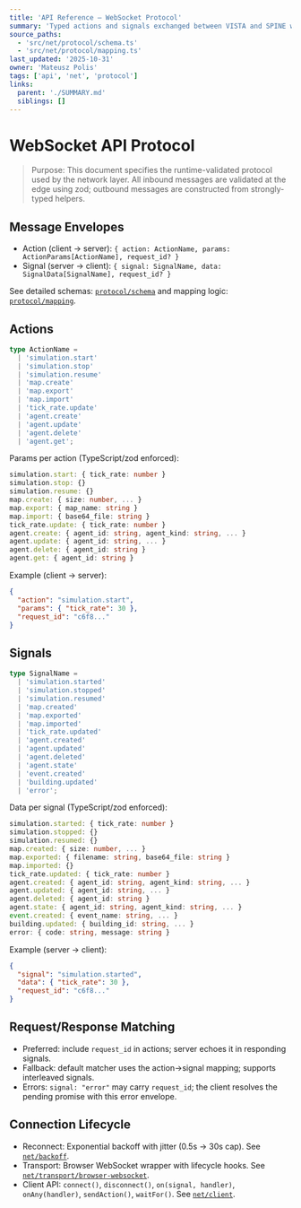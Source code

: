```yaml
---
title: 'API Reference – WebSocket Protocol'
summary: 'Typed actions and signals exchanged between VISTA and SPINE with zod-validated envelopes and examples.'
source_paths:
  - 'src/net/protocol/schema.ts'
  - 'src/net/protocol/mapping.ts'
last_updated: '2025-10-31'
owner: 'Mateusz Polis'
tags: ['api', 'net', 'protocol']
links:
  parent: './SUMMARY.md'
  siblings: []
---
```


# WebSocket API Protocol

> Purpose: This document specifies the runtime-validated protocol used by the network layer. All inbound messages are validated at the edge using zod; outbound messages are constructed from strongly-typed helpers.

## Message Envelopes

- Action (client → server): `{ action: ActionName, params: ActionParams[ActionName], request_id? }`
- Signal (server → client): `{ signal: SignalName, data: SignalData[SignalName], request_id? }`

See detailed schemas: [`protocol/schema`](modules/net/protocol/schema.md) and mapping logic: [`protocol/mapping`](modules/net/protocol/mapping.md).

## Actions

```ts
type ActionName =
  | 'simulation.start'
  | 'simulation.stop'
  | 'simulation.resume'
  | 'map.create'
  | 'map.export'
  | 'map.import'
  | 'tick_rate.update'
  | 'agent.create'
  | 'agent.update'
  | 'agent.delete'
  | 'agent.get';
```

Params per action (TypeScript/zod enforced):

```ts
simulation.start: { tick_rate: number }
simulation.stop: {}
simulation.resume: {}
map.create: { size: number, ... }
map.export: { map_name: string }
map.import: { base64_file: string }
tick_rate.update: { tick_rate: number }
agent.create: { agent_id: string, agent_kind: string, ... }
agent.update: { agent_id: string, ... }
agent.delete: { agent_id: string }
agent.get: { agent_id: string }
```

Example (client → server):

```json
{
  "action": "simulation.start",
  "params": { "tick_rate": 30 },
  "request_id": "c6f8..."
}
```

## Signals

```ts
type SignalName =
  | 'simulation.started'
  | 'simulation.stopped'
  | 'simulation.resumed'
  | 'map.created'
  | 'map.exported'
  | 'map.imported'
  | 'tick_rate.updated'
  | 'agent.created'
  | 'agent.updated'
  | 'agent.deleted'
  | 'agent.state'
  | 'event.created'
  | 'building.updated'
  | 'error';
```

Data per signal (TypeScript/zod enforced):

```ts
simulation.started: { tick_rate: number }
simulation.stopped: {}
simulation.resumed: {}
map.created: { size: number, ... }
map.exported: { filename: string, base64_file: string }
map.imported: {}
tick_rate.updated: { tick_rate: number }
agent.created: { agent_id: string, agent_kind: string, ... }
agent.updated: { agent_id: string, ... }
agent.deleted: { agent_id: string }
agent.state: { agent_id: string, agent_kind: string, ... }
event.created: { event_name: string, ... }
building.updated: { building_id: string, ... }
error: { code: string, message: string }
```

Example (server → client):

```json
{
  "signal": "simulation.started",
  "data": { "tick_rate": 30 },
  "request_id": "c6f8..."
}
```

## Request/Response Matching

- Preferred: include `request_id` in actions; server echoes it in responding signals.
- Fallback: default matcher uses the action→signal mapping; supports interleaved signals.
- Errors: `signal: "error"` may carry `request_id`; the client resolves the pending promise with this error envelope.

## Connection Lifecycle

- Reconnect: Exponential backoff with jitter (0.5s → 30s cap). See [`net/backoff`](modules/net/backoff.md).
- Transport: Browser WebSocket wrapper with lifecycle hooks. See [`net/transport/browser-websocket`](modules/net/transport/browser-websocket.md).
- Client API: `connect()`, `disconnect()`, `on(signal, handler)`, `onAny(handler)`, `sendAction()`, `waitFor()`. See [`net/client`](modules/net/client.md).
